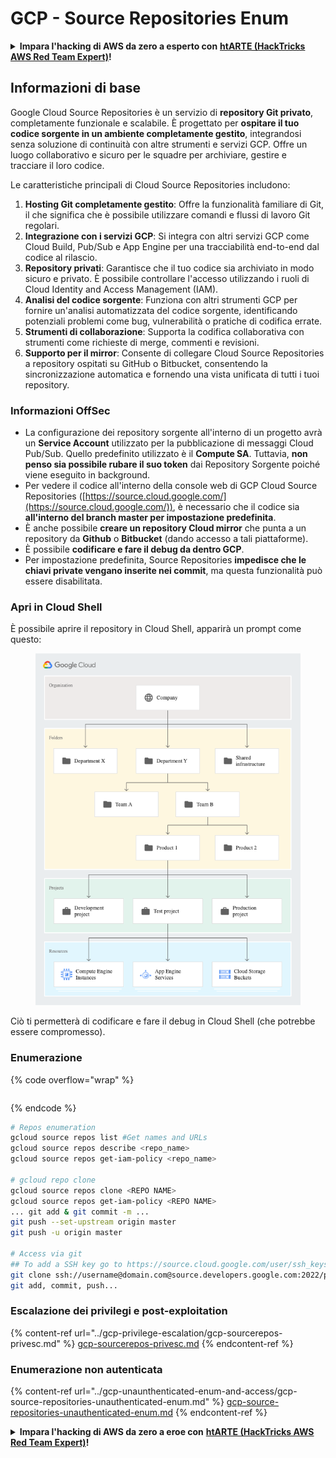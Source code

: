 # GCP - Source Repositories Enum

<details>

<summary><strong>Impara l'hacking di AWS da zero a esperto con</strong> <a href="https://training.hacktricks.xyz/courses/arte"><strong>htARTE (HackTricks AWS Red Team Expert)</strong></a><strong>!</strong></summary>

Altri modi per supportare HackTricks:

* Se vuoi vedere la tua **azienda pubblicizzata su HackTricks** o **scaricare HackTricks in PDF** Controlla i [**PACCHETTI DI ABBONAMENTO**](https://github.com/sponsors/carlospolop)!
* Ottieni il [**merchandising ufficiale di PEASS & HackTricks**](https://peass.creator-spring.com)
* Scopri [**The PEASS Family**](https://opensea.io/collection/the-peass-family), la nostra collezione di [**NFT**](https://opensea.io/collection/the-peass-family) esclusivi
* **Unisciti al** 💬 [**gruppo Discord**](https://discord.gg/hRep4RUj7f) o al [**gruppo Telegram**](https://t.me/peass) o **seguimi** su **Twitter** 🐦 [**@carlospolopm**](https://twitter.com/carlospolopm)**.**
* **Condividi i tuoi trucchi di hacking inviando PR ai** [**HackTricks**](https://github.com/carlospolop/hacktricks) e [**HackTricks Cloud**](https://github.com/carlospolop/hacktricks-cloud) repository di github.

</details>

## Informazioni di base <a href="#reviewing-cloud-git-repositories" id="reviewing-cloud-git-repositories"></a>

Google Cloud Source Repositories è un servizio di **repository Git privato**, completamente funzionale e scalabile. È progettato per **ospitare il tuo codice sorgente in un ambiente completamente gestito**, integrandosi senza soluzione di continuità con altre strumenti e servizi GCP. Offre un luogo collaborativo e sicuro per le squadre per archiviare, gestire e tracciare il loro codice.

Le caratteristiche principali di Cloud Source Repositories includono:

1. **Hosting Git completamente gestito**: Offre la funzionalità familiare di Git, il che significa che è possibile utilizzare comandi e flussi di lavoro Git regolari.
2. **Integrazione con i servizi GCP**: Si integra con altri servizi GCP come Cloud Build, Pub/Sub e App Engine per una tracciabilità end-to-end dal codice al rilascio.
3. **Repository privati**: Garantisce che il tuo codice sia archiviato in modo sicuro e privato. È possibile controllare l'accesso utilizzando i ruoli di Cloud Identity and Access Management (IAM).
4. **Analisi del codice sorgente**: Funziona con altri strumenti GCP per fornire un'analisi automatizzata del codice sorgente, identificando potenziali problemi come bug, vulnerabilità o pratiche di codifica errate.
5. **Strumenti di collaborazione**: Supporta la codifica collaborativa con strumenti come richieste di merge, commenti e revisioni.
6. **Supporto per il mirror**: Consente di collegare Cloud Source Repositories a repository ospitati su GitHub o Bitbucket, consentendo la sincronizzazione automatica e fornendo una vista unificata di tutti i tuoi repository.

### Informazioni OffSec <a href="#reviewing-cloud-git-repositories" id="reviewing-cloud-git-repositories"></a>

* La configurazione dei repository sorgente all'interno di un progetto avrà un **Service Account** utilizzato per la pubblicazione di messaggi Cloud Pub/Sub. Quello predefinito utilizzato è il **Compute SA**. Tuttavia, **non penso sia possibile rubare il suo token** dai Repository Sorgente poiché viene eseguito in background.
* Per vedere il codice all'interno della console web di GCP Cloud Source Repositories ([https://source.cloud.google.com/](https://source.cloud.google.com/)), è necessario che il codice sia **all'interno del branch master per impostazione predefinita**.
* È anche possibile **creare un repository Cloud mirror** che punta a un repository da **Github** o **Bitbucket** (dando accesso a tali piattaforme).
* È possibile **codificare e fare il debug da dentro GCP**.
* Per impostazione predefinita, Source Repositories **impedisce che le chiavi private vengano inserite nei commit**, ma questa funzionalità può essere disabilitata.

### Apri in Cloud Shell

È possibile aprire il repository in Cloud Shell, apparirà un prompt come questo:

<figure><img src="../../../.gitbook/assets/image (136).png" alt=""><figcaption></figcaption></figure>

Ciò ti permetterà di codificare e fare il debug in Cloud Shell (che potrebbe essere compromesso).

### Enumerazione

{% code overflow="wrap" %}
```
```
{% endcode %}

```bash
# Repos enumeration
gcloud source repos list #Get names and URLs
gcloud source repos describe <repo_name>
gcloud source repos get-iam-policy <repo_name>

# gcloud repo clone
gcloud source repos clone <REPO NAME>
gcloud source repos get-iam-policy <REPO NAME>
... git add & git commit -m ...
git push --set-upstream origin master
git push -u origin master

# Access via git
## To add a SSH key go to https://source.cloud.google.com/user/ssh_keys (no gcloud command)
git clone ssh://username@domain.com@source.developers.google.com:2022/p/<proj-name>/r/<repo-name>
git add, commit, push...
```

### Escalazione dei privilegi e post-exploitation

{% content-ref url="../gcp-privilege-escalation/gcp-sourcerepos-privesc.md" %}
[gcp-sourcerepos-privesc.md](../gcp-privilege-escalation/gcp-sourcerepos-privesc.md)
{% endcontent-ref %}

### Enumerazione non autenticata

{% content-ref url="../gcp-unaunthenticated-enum-and-access/gcp-source-repositories-unauthenticated-enum.md" %}
[gcp-source-repositories-unauthenticated-enum.md](../gcp-unaunthenticated-enum-and-access/gcp-source-repositories-unauthenticated-enum.md)
{% endcontent-ref %}

<details>

<summary><strong>Impara l'hacking di AWS da zero a eroe con</strong> <a href="https://training.hacktricks.xyz/courses/arte"><strong>htARTE (HackTricks AWS Red Team Expert)</strong></a><strong>!</strong></summary>

Altri modi per supportare HackTricks:

* Se vuoi vedere la tua **azienda pubblicizzata su HackTricks** o **scaricare HackTricks in PDF**, controlla i [**PACCHETTI DI ABBONAMENTO**](https://github.com/sponsors/carlospolop)!
* Ottieni il [**merchandising ufficiale di PEASS & HackTricks**](https://peass.creator-spring.com)
* Scopri [**The PEASS Family**](https://opensea.io/collection/the-peass-family), la nostra collezione di esclusive [**NFT**](https://opensea.io/collection/the-peass-family)
* **Unisciti al** 💬 [**gruppo Discord**](https://discord.gg/hRep4RUj7f) o al [**gruppo Telegram**](https://t.me/peass) o **seguimi** su **Twitter** 🐦 [**@carlospolopm**](https://twitter.com/carlospolopm)**.**
* **Condividi i tuoi trucchi di hacking inviando PR a** [**HackTricks**](https://github.com/carlospolop/hacktricks) e [**HackTricks Cloud**](https://github.com/carlospolop/hacktricks-cloud) github repos.

</details>
